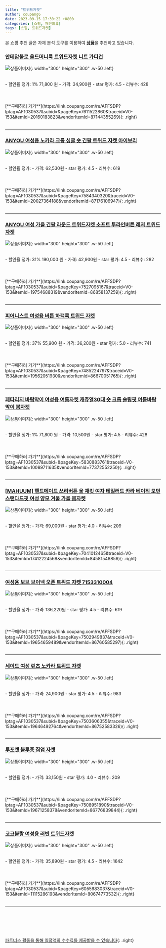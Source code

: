 ```yaml
---
title: "트위드자켓"
author: coupang6
date: 2023-09-15 17:30:22 +0800
categories: [쇼핑, 패션의류]
tags: [쇼핑, 트위드자켓]
---
```


본 쇼핑 추천 글은 자체 분석 도구를 이용하여 [**상품**](https://link.coupang.com/a/bao1ui)을 추천하고 있습니다.

### [안테암불로 올드머니룩 트위드자켓 니트 가디건](https://link.coupang.com/re/AFFSDP?lptag=AF1030537&subid=&pageKey=7611522860&traceid=V0-153&itemId=20160183823&vendorItemId=87144355269)

![상품이미지](https://thumbnail6.coupangcdn.com/thumbnails/remote/230x230ex/image/vendor_inventory/7bbd/6d2f09678c427ba4111f3936b5f80c6e4afb90a0914d8e39ba7c7384e4ec.JPG){: width="300" height="300" .w-50 .left}


<br>
- 할인율 정가: 1%  71,800   원
- 가격: 34,900원
- star 평가: 4.5
- 리뷰수: 428
<br>
<br>
<br>
<br>
[**구매하러 가기**](https://link.coupang.com/re/AFFSDP?lptag=AF1030537&subid=&pageKey=7611522860&traceid=V0-153&itemId=20160183823&vendorItemId=87144355269){: .right}
<br>
<br>

---

### [ANYOU 여성용 노카라 크롭 싱글 숏 긴팔 트위드 자켓 아이보리](https://link.coupang.com/re/AFFSDP?lptag=AF1030537&subid=&pageKey=7584340320&traceid=V0-153&itemId=20027364188&vendorItemId=87176106947)

![상품이미지](https://thumbnail7.coupangcdn.com/thumbnails/remote/230x230ex/image/vendor_inventory/0efc/382adec9596052db1c0beda9e790dac14f0a12cc766ddd122946ae151d47.jpg){: width="300" height="300" .w-50 .left}


<br>
- 할인율 정가: 
- 가격: 62,530원
- star 평가: 4.5
- 리뷰수: 619
<br>
<br>
<br>
<br>
[**구매하러 가기**](https://link.coupang.com/re/AFFSDP?lptag=AF1030537&subid=&pageKey=7584340320&traceid=V0-153&itemId=20027364188&vendorItemId=87176106947){: .right}
<br>
<br>

---

### [ANYOU 여성 가을 긴팔 라운드 트위드자켓 소프트 투라인버튼 레저 트위드자켓](https://link.coupang.com/re/AFFSDP?lptag=AF1030537&subid=&pageKey=7527095167&traceid=V0-153&itemId=19754688319&vendorItemId=86858137259)

![상품이미지](https://thumbnail6.coupangcdn.com/thumbnails/remote/230x230ex/image/vendor_inventory/a802/6f490db2d1edee3a87eb5e3673dbc93701300a86c1646fc9630a525c38fb.jpg){: width="300" height="300" .w-50 .left}


<br>
- 할인율 정가: 31%  190,000   원
- 가격: 42,900원
- star 평가: 4.5
- 리뷰수: 282
<br>
<br>
<br>
<br>
[**구매하러 가기**](https://link.coupang.com/re/AFFSDP?lptag=AF1030537&subid=&pageKey=7527095167&traceid=V0-153&itemId=19754688319&vendorItemId=86858137259){: .right}
<br>
<br>

---

### [피어니스트 여성용 버튼 하객룩 트위드 자켓](https://link.coupang.com/re/AFFSDP?lptag=AF1030537&subid=&pageKey=7485224797&traceid=V0-153&itemId=19562051930&vendorItemId=86670051765)

![상품이미지](https://thumbnail6.coupangcdn.com/thumbnails/remote/230x230ex/image/rs_quotation_api/qj8xtevg/9f50fa7dd8904b99920b215129b15bd6.jpeg){: width="300" height="300" .w-50 .left}


<br>
- 할인율 정가: 37%  55,900   원
- 가격: 36,200원
- star 평가: 5.0
- 리뷰수: 741
<br>
<br>
<br>
<br>
[**구매하러 가기**](https://link.coupang.com/re/AFFSDP?lptag=AF1030537&subid=&pageKey=7485224797&traceid=V0-153&itemId=19562051930&vendorItemId=86670051765){: .right}
<br>
<br>

---

### [페타리지 바람막이 여성용 여름자켓 캐쥬얼30대 숏 크롭 슬림핏 여름바람막이 봄자켓](https://link.coupang.com/re/AFFSDP?lptag=AF1030537&subid=&pageKey=5830883761&traceid=V0-153&itemId=10089711635&vendorItemId=77372552250)

![상품이미지](https://thumbnail6.coupangcdn.com/thumbnails/remote/230x230ex/image/vendor_inventory/750e/9a655a2693829e1d2229109da3a44a651dc14b17529ba2ebcddb0d536fab.jpg){: width="300" height="300" .w-50 .left}


<br>
- 할인율 정가: 1%  71,800   원
- 가격: 10,500원
- star 평가: 4.5
- 리뷰수: 428
<br>
<br>
<br>
<br>
[**구매하러 가기**](https://link.coupang.com/re/AFFSDP?lptag=AF1030537&subid=&pageKey=5830883761&traceid=V0-153&itemId=10089711635&vendorItemId=77372552250){: .right}
<br>
<br>

---

### [[MAHUUM] 핸드메이드 쓰리버튼 울 재킷 여자 테일러드 카라 베이직 모던 스탠다드핏 여성 양모 겨울 가을 봄자켓](https://link.coupang.com/re/AFFSDP?lptag=AF1030537&subid=&pageKey=7041012465&traceid=V0-153&itemId=17412224568&vendorItemId=84581548859)

![상품이미지](https://thumbnail9.coupangcdn.com/thumbnails/remote/230x230ex/image/vendor_inventory/e86e/b175d3add083684b6fc4302de95081d886885b4b0e0934b0184c88b3748e.png){: width="300" height="300" .w-50 .left}


<br>
- 할인율 정가: 
- 가격: 69,000원
- star 평가: 4.0
- 리뷰수: 209
<br>
<br>
<br>
<br>
[**구매하러 가기**](https://link.coupang.com/re/AFFSDP?lptag=AF1030537&subid=&pageKey=7041012465&traceid=V0-153&itemId=17412224568&vendorItemId=84581548859){: .right}
<br>
<br>

---

### [여성용 보브 브이넥 오픈 트위드 자켓 7153310004](https://link.coupang.com/re/AFFSDP?lptag=AF1030537&subid=&pageKey=7502949837&traceid=V0-153&itemId=19654659489&vendorItemId=86760585297)

![상품이미지](https://thumbnail8.coupangcdn.com/thumbnails/remote/230x230ex/image/retail/images/2023/08/02/10/9/f10e9665-ada0-4a6f-92b6-402e6bca2dff.jpg){: width="300" height="300" .w-50 .left}


<br>
- 할인율 정가: 
- 가격: 136,220원
- star 평가: 4.5
- 리뷰수: 619
<br>
<br>
<br>
<br>
[**구매하러 가기**](https://link.coupang.com/re/AFFSDP?lptag=AF1030537&subid=&pageKey=7502949837&traceid=V0-153&itemId=19654659489&vendorItemId=86760585297){: .right}
<br>
<br>

---

### [세이드 여성 런츠 노카라 트위드 자켓](https://link.coupang.com/re/AFFSDP?lptag=AF1030537&subid=&pageKey=7503606355&traceid=V0-153&itemId=19646492764&vendorItemId=86752583326)

![상품이미지](https://thumbnail10.coupangcdn.com/thumbnails/remote/230x230ex/image/vendor_inventory/bd9a/6757c63d827c75f2b72190a744a8d8d5f5ef6e860824acefa727858fe2d1.jpg){: width="300" height="300" .w-50 .left}


<br>
- 할인율 정가: 
- 가격: 24,900원
- star 평가: 4.5
- 리뷰수: 983
<br>
<br>
<br>
<br>
[**구매하러 가기**](https://link.coupang.com/re/AFFSDP?lptag=AF1030537&subid=&pageKey=7503606355&traceid=V0-153&itemId=19646492764&vendorItemId=86752583326){: .right}
<br>
<br>

---

### [투포켓 블루종 집업 자켓](https://link.coupang.com/re/AFFSDP?lptag=AF1030537&subid=&pageKey=7508951890&traceid=V0-153&itemId=19671258378&vendorItemId=86776839844)

![상품이미지](https://thumbnail7.coupangcdn.com/thumbnails/remote/230x230ex/image/vendor_inventory/8596/b12698b3dd153d513a4452fa96f5d004fc5a6f517d0b30726bae29754e2b.jpg){: width="300" height="300" .w-50 .left}


<br>
- 할인율 정가: 
- 가격: 33,150원
- star 평가: 4.0
- 리뷰수: 209
<br>
<br>
<br>
<br>
[**구매하러 가기**](https://link.coupang.com/re/AFFSDP?lptag=AF1030537&subid=&pageKey=7508951890&traceid=V0-153&itemId=19671258378&vendorItemId=86776839844){: .right}
<br>
<br>

---

### [코코블랑 여성용 러빈 트위드자켓](https://link.coupang.com/re/AFFSDP?lptag=AF1030537&subid=&pageKey=6055683037&traceid=V0-153&itemId=11115286193&vendorItemId=80674773532)

![상품이미지](https://thumbnail6.coupangcdn.com/thumbnails/remote/230x230ex/image/vendor_inventory/c469/bea6949251f2d5c4739687767db87648202ae05e0f0dcf6179693e9ba325.jpg){: width="300" height="300" .w-50 .left}


<br>
- 할인율 정가: 
- 가격: 35,890원
- star 평가: 4.5
- 리뷰수: 1642
<br>
<br>
<br>
<br>
[**구매하러 가기**](https://link.coupang.com/re/AFFSDP?lptag=AF1030537&subid=&pageKey=6055683037&traceid=V0-153&itemId=11115286193&vendorItemId=80674773532){: .right}
<br>
<br>

---
<br><br><br><br><br> [파트너스 활동을 통해 일정액의 수수료를 제공받을 수 있습니다](https://link.coupang.com/a/bao1ui){: .right}